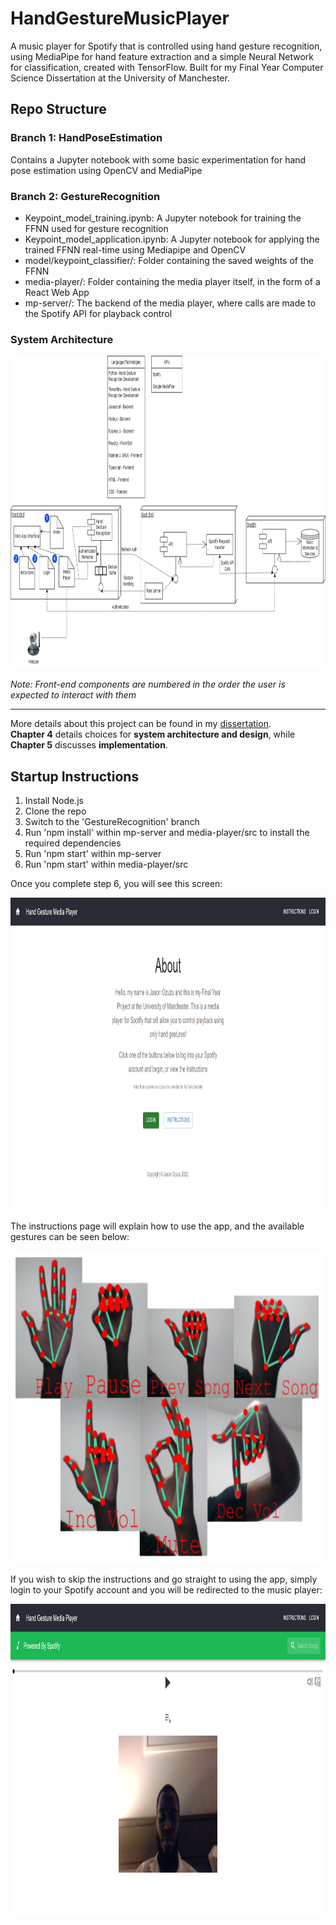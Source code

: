 # HandGestureMusicPlayer
A music player for Spotify that is controlled using hand gesture recognition, using MediaPipe for hand feature extraction and a simple Neural Network for classification, created with TensorFlow.
Built for my Final Year Computer Science Dissertation at the University of Manchester.

## Repo Structure

### Branch 1: HandPoseEstimation
Contains a Jupyter notebook with some basic experimentation for hand pose estimation using OpenCV and MediaPipe

### Branch 2: GestureRecognition
- Keypoint_model_training.ipynb: A Jupyter notebook for training the FFNN used for gesture recognition
- Keypoint_model_application.ipynb: A Jupyter notebook for applying the trained FFNN real-time using Mediapipe and OpenCV
- model/keypoint_classifier/: Folder containing the saved weights of the FFNN
- media-player/: Folder containing the media player itself, in the form of a React Web App
- mp-server/: The backend of the media player, where calls are made to the Spotify API for playback control

### System Architecture

<img src="https://github.com/JayO-1/HandGestureMusicPlayer/blob/main/Disso%20Final%20Design.drawio.png?raw=true" alt="Architecture Diagram" width="1000" height="500">

_Note: Front-end components are numbered in the order the user is expected to interact with them_

---

More details about this project can be found in my [dissertation](https://www.overleaf.com/read/spnxstqsgfzh). <br/>
**Chapter 4** details choices for **system architecture and design**, while **Chapter 5** discusses **implementation**.

## Startup Instructions

1. Install Node.js
2. Clone the repo
3. Switch to the 'GestureRecognition' branch
4. Run 'npm install' within mp-server and media-player/src to install the required dependencies
5. Run 'npm start' within mp-server
6. Run 'npm start' within media-player/src

Once you complete step 6, you will see this screen:

<img src="https://github.com/JayO-1/HandGestureMusicPlayer/blob/main/Disso%20homepage.png?raw=true" alt="Homepage" width="1000" height="500">

The instructions page will explain how to use the app, and the available gestures can be seen below:

<img src="https://github.com/JayO-1/HandGestureMusicPlayer/blob/main/available_hand_gestures-removebg-preview.png?raw=true" alt="Hand Gestures" width="800" height="500">

If you wish to skip the instructions and go straight to using the app, simply login to your Spotify account and
you will be redirected to the music player:

<img src="https://github.com/JayO-1/HandGestureMusicPlayer/blob/main/Disso%20Media%20Player%20Page.png?raw=true" alt="Media Player Page" width="800" height="500">
